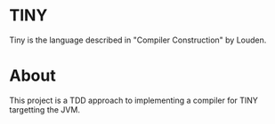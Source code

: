 # TINY

Tiny is the language described in "Compiler Construction" by Louden.

# About

This project is a TDD approach to implementing a compiler for TINY targetting the JVM.
